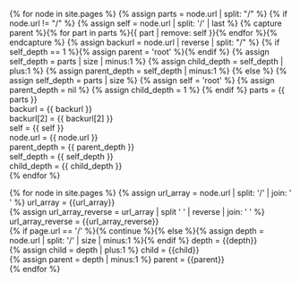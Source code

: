 ---
---

{% for node in site.pages %}
{% assign parts = node.url | split: "/" %}
{% if node.url != "/" %}
{% assign self = node.url | split: '/' | last %}
{% capture parent %}{% for part in parts %}{{ part | remove: self }}{% endfor %}{% endcapture %}
{% assign backurl = node.url | reverse | split: "/" %}
{% if self_depth == 1 %}{% assign parent = 'root' %}{% endif %}
{% assign self_depth = parts | size | minus:1 %}
{% assign child_depth = self_depth | plus:1 %}
{% assign parent_depth = self_depth | minus:1 %}
{% else %}
{% assign self_depth = parts | size %}
{% assign self = 'root' %}
{% assign parent_depth = nil %}
{% assign child_depth = 1 %}
{% endif %}
parts = {{ parts }} <br>
backurl = {{ backurl  }} <br>
backurl[2] = {{ backurl[2] }} <br>
self = {{ self }} <br>
node.url = {{ node.url }} <br>
parent_depth = {{ parent_depth }} <br>
self_depth = {{ self_depth }} <br>
child_depth = {{ child_depth }} <br>
{% endfor %}

{% for node in site.pages %}
{% assign url_array = node.url | split: '/' | join: ' ' %} url_array = {{url_array}} <br>
{% assign url_array_reverse = url_array | split ' ' | reverse | join: ' ' %} url_array_reverse = {{url_array_reverse}} <br>
{% if page.url == '/' %}{% continue %}{% else %}{% assign depth = node.url | split: '/' | size | minus:1 %}{% endif %} depth = {{depth}} <br>
{% assign child = depth | plus:1 %} child = {{child}} <br>
{% assign parent = depth | minus:1 %} parent = {{parent}} <br>
{% endfor %}
